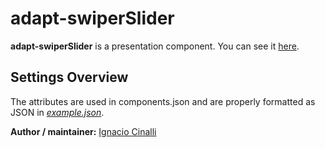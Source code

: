 # adapt-swiperSlider
**adapt-swiperSlider** is a presentation component. You can see it [here](https://adaptlearning-no-core.web.app/#/id/expo-45).

## Settings Overview
The attributes are used in components.json and are properly formatted as JSON in  [*example.json*](https://github.com/nachocinalli/adapt-swiperSlider/blob/master/example.json).


**Author / maintainer:** [Ignacio Cinalli](https://github.com/nachocinalli)  
